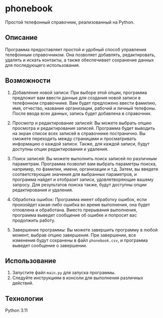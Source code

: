 # phonebook

Простой телефонный справочник, реализованный на Python.


## Описание

Программа предоставляет простой и удобный способ управления телефонным справочником.
Она позволяет добавлять, редактировать, удалять и искать контакты, а также обеспечивает сохранение данных для последующего использования.


## Возможности

1. Добавление новой записи:
   При выборе этой опции, программа предложит вам ввести данные для создания новой записи в телефонном справочнике. Вам будет предложено ввести фамилию, имя, отчество, название организации, рабочий и личный телефоны. После ввода всех данных, запись будет добавлена в справочник.

2. Просмотр и редактирование записей:
   Вы можете выбрать опцию просмотра и редактирования записей. Программа будет выводить на экран список всех записей в справочнике постранично. Вы сможете переходить между страницами и просматривать информацию о каждой записи. Также, для каждой записи, будут доступны опции редактирования и удаления.

3. Поиск записей:
   Вы можете выполнить поиск записей по различным параметрам. Программа позволит вам выбрать параметры поиска, например, по фамилии, имени, организации и т.д. Затем, вы введете соответствующие значения для выбранных параметров, и программа найдет и отобразит записи, удовлетворяющие вашему запросу. Для результатов поиска также, будут доступны опции редактирования и удаления.

4. Обработка ошибок:
   Программа имеет обработку ошибок, если произойдет какая-либо ошибка во время выполнения, она будет отловлена и обработана. Вместо прерывания выполнения, программа выведет сообщение об ошибке и попросит вас продолжить работу.

5. Завершение программы:
   Вы можете завершить программу в любой момент, выбрав опцию завершения. При завершении, все изменения будут сохранены в файл `phonebook.csv`, и программа выведет сообщение о завершении.


## Использование

1. Запустите файл `main.py` для запуска программы.
2. Следуйте инструкциям в консоли для выполнения различных действий.


## Технологии

Python 3.11
